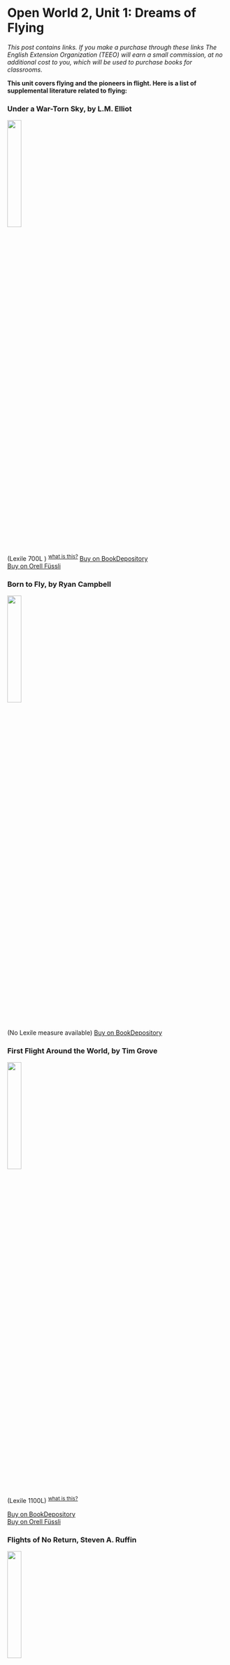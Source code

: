 
# Open World 2, Unit 1: Dreams of Flying
*This post contains links. If you make a purchase through these links The English Extension Organization (TEEO) will earn a small commission, at no additional cost to you, which will be used to purchase books for classrooms.*

**This unit covers flying and the pioneers in flight.  Here is a list of supplemental literature related to flying:** 

### Under a War-Torn Sky, by L.M. Elliot

<img src="https://imgur.com/w76xJ2Z.png" width="25%" />

(Lexile 700L  ) <sup>[what is this?](/resources/Lexile%20measures)</sup>
<a href="https://www.bookdepository.com/Under-War-Torn-Sky-L-M-Elliott/9780786817535?ref=grid-view&qid=1674927277828&sr=1-1" rel="nofollow"> Buy on BookDepository</a>  
<a href="https://www.orellfuessli.ch/shop/home/artikeldetails/A1006268179" rel="nofollow">Buy on Orell Füssli</a> 
### Born to Fly, by Ryan Campbell

<img src="https://imgur.com/9CrMx4t.png" width="25%" />

(No Lexile measure available)
<a href="https://www.bookdepository.com/Born-Fly-Ryan-Campbell/9781734382105?ref=grid-view&qid=1674927916688&sr=1-2" rel="nofollow"> Buy on BookDepository</a>  

### First Flight Around the World, by Tim Grove

<img src="https://imgur.com/RxAbeiz.png" width="25%" />

 (Lexile 1100L) <sup>[what is this?](/resources/Lexile%20measures)</sup>

<a href="https://www.bookdepository.com/First-Flight-Around-World-Tim-Grove/9781419714825?ref=grid-view&qid=1674928121459&sr=1-1" rel="nofollow"> Buy on BookDepository</a>  
<a href="https://www.orellfuessli.ch/shop/home/artikeldetails/A1034708168" rel="nofollow">Buy on Orell Füssli</a> 

### Flights of No Return, Steven A. Ruffin

<img src="https://imgur.com/yr0PYaL.png" width="25%" />

 (No Lexile measure available )
<a href="https://www.orellfuessli.ch/shop/home/artikeldetails/A1035334235" rel="nofollow">Buy on Orell Füssli</a> 

### Cleared for Take Off, by Rowland White

<img src="https://imgur.com/yxD0XNs.png" width="25%" />

summary here. (Lexile 1240L) <sup>[what is this?](/resources/Lexile%20measures)</sup>

<a href="https://www.bookdepository.com/Cleared-for-Takeoff-Rowland-White/9781452135502" rel="nofollow"> Buy on BookDepository</a>  

### High Flyers, by Ann McCallum Staats
<img src="https://imgur.com/dv50K6D.png" width="25%" />

(Lexile 990L ) <sup>[what is this?](/resources/Lexile%20measures)</sup>

<a href="https://www.bookdepository.com/High-Flyers-Ann-McCallum-Staats/9781641605892" rel="nofollow"> Buy on BookDepository</a>  
<a href="https://www.orellfuessli.ch/shop/home/artikeldetails/A1062625845" rel="nofollow">Buy on Orell Füssli</a> 

### The Statistical Probability of Love at First Sight, by Jennifer E. Smith

<img src="https://imgur.com/rAGLCcH.png" width="25%" />

(Lexile 1000L ) <sup>[what is this?](/resources/Lexile%20measures)</sup>

<a href="https://www.bookdepository.com/Statistical-Probability-Love-at-First-Sight-Jennifer-E-Smith/9780755384020?ref=grid-view&qid=1674928665185&sr=1-1" rel="nofollow"> Buy on BookDepository</a>  
<a href="https://www.orellfuessli.ch/shop/home/artikeldetails/A1018775330" rel="nofollow">Buy on Orell Füssli</a> 

### Code Name Verity, by Elizabeth Wein

<img src="https://imgur.com/3I4qFfq
.png" width="25%" />

(Lexile 1020L ) <sup>[what is this?](/resources/Lexile%20measures)</sup>
<a href="https://www.bookdepository.com/Code-Name-Verity-Elizabeth-Wein/9781423152880?ref=grid-view&qid=1674994734866&sr=1-2 link here" rel="nofollow"> Buy on BookDepository</a>  
<a href="https://www.orell fuessli.ch/shop/home/artikeldetails/A1062213649 link here" rel="nofollow">Buy on Orell Füssli</a> 

### Airman, by Eoin Colfer

<img src="https://imgur.com/9oecQ5I.png" width="25%" />

(Lexile 800L ) <sup>[what is this?](/resources/Lexile%20measures)</sup>

<a href="https://www.bookdepository.com/Airman-Eoin-Colfer/9780141322216?ref=grid-view&qid=1674994899322&sr=1-1" rel="nofollow"> Buy on BookDepository</a>  

### Grandpa’s Great Escape, by David Walliams
<img src="https://imgur.com/OYpHfi9.png" width="25%" /> 

(Lexile  760L  ) <sup>[what is this?](/resources/Lexile%20measures)</sup>

<a href="https://www.bookdepository.com/Grandpas-Great-Escape-David-Walliams/9780008183424?ref=grid-view&qid=1674995059873&sr=1-1" rel="nofollow"> Buy on BookDepository</a>  
<a href="https://www.orellfuessli.ch/shop/home/artikeldetails/A1045189505" rel="nofollow">Buy on Orell Füssli</a> 

### Horrible Histories: Up in the Air, by Terry Deary

<img src="https://imgur.com/kjW7pCO.png" width="25%" />

(Lexile 850L ) <sup>[what is this?](/resources/Lexile%20measures)</sup>

<a href="https://www.bookdepository.com/Up-Air-Terry-Deary/9780702305856?ref=grid-view&qid=1674995144420&sr=1-5" rel="nofollow"> Buy on BookDepository</a>  
<a href="https://www.orell fuessli.ch/shop/home/artikeldetails/A1058835634 link here" rel="nofollow">Buy on Orell Füssli</a> 

### The Avion my Uncle Flew, by Crus Fisitle 

<img src="https://imgur.com/Llo9joy.png" width="25%" />

summary here.  (Lexile Level     ) <sup>[what is this?](/resources/Lexile%20measures)</sup>

<a href="https://www.bookdepository link here.com/Avion-My-Uncle-Flew-Cyrus-Fisher/9781948959001?ref=grid-view&qid=1674995319831&sr=1-1" rel="nofollow"> Buy on BookDepository</a>  
<a href="https://www.orell fuessli link here.ch/shop/home/artikeldetails/A1057556198" rel="nofollow">Buy on Orell Füssli</a> 

## Supplemental Activities
if you've ever had dreams of flying, the final venue of the Parachute World Cup Finals in Locarno from September 22-24, 2023,  might be an event that's worth going to.  Over 200 of the top sky divers from 20 nations compete for the titles with a focus on the accuracy of their landing.  And it's all happening while you're working on this unit.  A great excuse to go!  <a href="https://yellow-target.ch/" rel="nofollow">Yellow Target Skydiving World Cup</a>



<!--stackedit_data:
eyJoaXN0b3J5IjpbLTk4Mjc0NDQyOCwtMjAyMTYwODExMSwtND
QzODQ0MzUyLDMzNjI0NDQ0OSwtODc1NTc2MDksMTgxNTE4NDUw
MCwtNjIzNDQ3MTU5LC0xNjQ2NTY5MTAzLC0xMjM0MDk3NjE4LD
MyMTU0MjM0MywxNDAyNDkyNjQsLTIwODgyMTIzNTMsLTc5MTAz
NDA3MywxOTU1MjE1NzM4LC0xMDIyODE0NjQ0LDIwOTg5MTMzNi
wtMTQyNTAzNTg2Ml19
-->